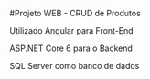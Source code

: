 #Projeto WEB - CRUD de  Produtos

Utilizado Angular para Front-End

ASP.NET Core 6 para o Backend

SQL Server como banco de dados
